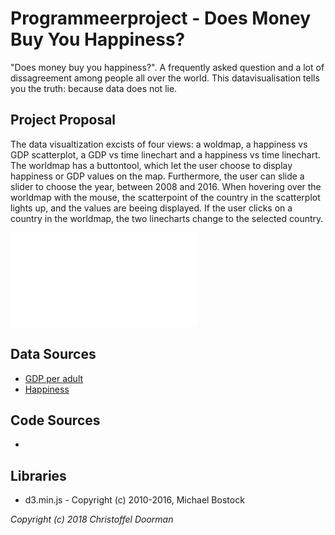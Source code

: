 # Programmeerproject - Does Money Buy You Happiness?
"Does money buy you happiness?". A frequently asked question and a lot of dissagreement among people all over the world. This datavisualisation tells you the truth: because data does not lie.

## Project Proposal
The data visualtization excists of four views: a woldmap, a happiness vs GDP scatterplot, a GDP vs time linechart and a happiness vs time linechart. The worldmap has a buttontool, which let the user choose to display happiness or GDP values on the map. Furthermore, the user can slide a slider to choose the year, between 2008 and 2016. When hovering over the worldmap with the mouse, the scatterpoint of the country in the scatterplot lights up, and the values are beeing displayed. If the user clicks on a country in the worldmap, the two linecharts change to the selected country.

![Project sketch](/doc/project_proposal_sketch.pdf)

## Data Sources
* [GDP per adult](http://wid.world/data/)
* [Happiness](https://ourworldindata.org/happiness-and-life-satisfaction/)

## Code Sources
* 

## Libraries
* d3.min.js - Copyright (c) 2010-2016, Michael Bostock


*Copyright (c) 2018 Christoffel Doorman*

